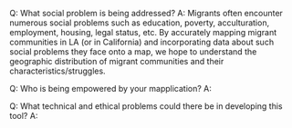 Q: What social problem is being addressed?
A: Migrants often encounter numerous social problems such as education, poverty, acculturation, employment, housing, legal status, etc. By accurately mapping migrant communities in LA (or in California) and incorporating data about such social problems they face onto a map, we hope to understand the geographic distribution of migrant communities and their characteristics/struggles.    

Q: Who is being empowered by your mapplication?
A:

Q: What technical and ethical problems could there be in developing this tool?
A:
